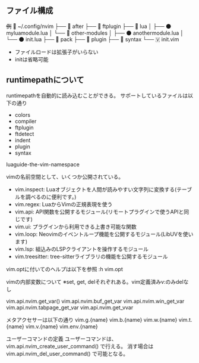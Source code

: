 ## ファイル構成

~~例~~
📂 ~/.config/nvim
├── 📁 after
├── 📁 ftplugin
├── 📂 lua
│  ├── 🌑 myluamodule.lua
│  └── 📂 other-modules
│     ├── 🌑 anothermodule.lua
│     └── 🌑 init.lua
├── 📁 pack
├── 📁 plugin
├── 📁 syntax
└── 🇻 init.vim


- ファイルロードは拡張子がいらない
- initは省略可能

## runtimepathについて
runtimepathを自動的に読み込むことができる。
サポートしているファイルは以下の通り

- colors
- compiler
- ftplugin
- ftdetect
- indent
- plugin
- syntax

luaguide-the-vim-namespace

vimの名前空間として、いくつか公開されている。

- vim.inspect:
Luaオブジェクトを人間が読みやすい文字列に変換する(テーブルを調べるのに便利です。)
- vim.regex: LuaからVimの正規表現を使う
- vim.api:
API関数を公開するモジュール(リモートプラグインで使うAPIと同じです)
- vim.ui:
プラグインから利用できる上書き可能な関数
- vim.loop:
Neovimのイベントループ機能を公開するモジュール(LibUVを使います)
- vim.lsp:
組込みのLSPクライアントを操作するモジュール
- vim.treesitter:
tree-sitterライブラリの機能を公開するモジュール

vim.optに付いてのヘルプは以下を参照
:h vim.opt

vimの内部変数について
※set, get, delそれぞれある。vim定義済みv:のみdelなし

vim.api.nvim.get\_var()
vim.api.nvim.buf\_get\_var
vim.api.nvim.win\_get\_var
vim.api.nvim.tabpage\_get\_var
vim.api.nvim.get\_vvar

メタアクセサーは以下の通り
vim.g.{name}
vim.b.{name}
vim.w.{name}
vim.t.{name}
vim.v.{name}
vim.env.{name}

ユーザーコマンドの定義
ユーザーコマンドは、
vim.api.nvim\_create\_user\_command()
で行える。
消す場合は
vim.api.nvim\_del\_user\_command()
で可能となる。
